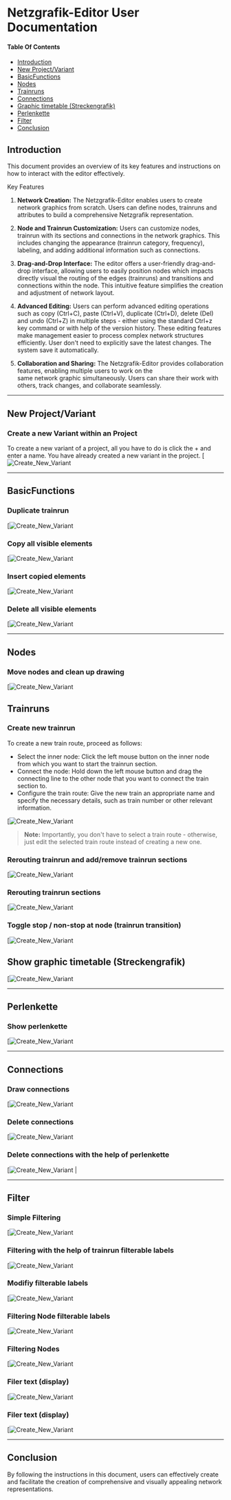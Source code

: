 # Netzgrafik-Editor User Documentation

#### Table Of Contents

- [Introduction](#Introduction)
- [New Project/Variant](#CreateNewProjectVariant)
- [BasicFunctions](#BasicFunctions)
- [Nodes](#Nodes)
- [Trainruns](#Trainruns)
- [Connections](#Connections)
- [Graphic timetable (Streckengrafik)](#Streckengrafik)
- [Perlenkette](#Perlenkette)
- [Filter](#Filter)
- [Conclusion](#Conclusion)

<a id="Introduction"></a>

## Introduction

This document provides an overview of its key features and instructions on how to interact with
the editor effectively.

Key Features

1. **Network Creation:**
   The Netzgrafik-Editor enables users to create network graphics from scratch.
   Users can define nodes, trainruns and attributes to build a comprehensive Netzgrafik
   representation.

2. **Node and Trainrun Customization:**
   Users can customize nodes, trainrun with its sections and connections in the network graphics.
   This includes changing the appearance (trainrun category, frequency), labeling, and adding
   additional information such as connections.

3. **Drag-and-Drop Interface:**
   The editor offers a user-friendly drag-and-drop interface, allowing users to easily position
   nodes
   which impacts directly visual the routing of the edges (trainruns) and transitions and
   connections
   within the node. This intuitive feature simplifies the creation and adjustment of network layout.

4. **Advanced Editing:**
   Users can perform advanced editing operations such as copy (Ctrl+C), paste (Ctrl+V),
   duplicate (Ctrl+D), delete (Del) and undo (Ctrl+Z) in multiple steps - either using the
   standard Ctrl+z key command or with help of the version history. These editing features make
   management easier to process complex network structures efficiently. User don't need to
   explicitly save the latest changes. The system save it automatically.

5. **Collaboration and Sharing:**
   The Netzgrafik-Editor provides collaboration features, enabling multiple users to work on the  
   same network graphic simultaneously. Users can share their work with others, track changes,
   and collaborate seamlessly.

---
<a id="CreateNewProjectVariant"></a>

## New Project/Variant

### Create a new Variant within an Project

To create a new variant of a project, all you have to do is click the + and enter a name. You have
already created a new variant in the project.
[![Create_New_Variant](./animated_images/2024-01-25-Create_New_Variant.gif)


--- 
<a id="BasicFunctions"></a>

## BasicFunctions

### Duplicate trainrun

[![Create_New_Variant](./animated_images/2024-1-25-Duplicate_Trainrun_ctr_d.gif)

### Copy all visible elements

[![Create_New_Variant](./animated_images/2024-1-25-SelectAll_ctrl-a-and-copy-ctrl-c.gif)

### Insert copied elements

[![Create_New_Variant](./animated_images/2024-1-25-CtrlV-Insert_copied.gif)

### Delete all visible elements

[![Create_New_Variant](./animated_images/2024-1-25-SelectAll-ctrl_a-delete.gif)


---
<a id="Nodes"></a>

## Nodes

### Move nodes and clean up drawing

[![Create_New_Variant](./animated_images/2024-1-25-Move_nodes_reoute_notes_ports.gif)

<a id="Trains"></a>

## Trainruns

### Create new trainrun

To create a new train route, proceed as follows:

- Select the inner node: Click the left mouse button on the inner node from which you want to start
  the trainrun section.
- Connect the node: Hold down the left mouse button and drag the connecting line to the other node
  that you want to connect the train section to.
- Configure the train route: Give the new train an appropriate name and specify the necessary
  details, such as train number or other relevant information.

[![Create_New_Variant](./animated_images/2024-01-25-Create_New_Trainrun.gif)

> **Note:** Importantly, you don't have to select a train route - otherwise, just edit the selected
> train route instead of creating a new one.

### Rerouting trainrun and add/remove trainrun sections

[![Create_New_Variant](./animated_images/2024-1-25-Rerouting_extend_remove_trainrunsections-001.gif)

### Rerouting trainrun sections

[![Create_New_Variant](./animated_images/2024-1-25-Rerouting_trainrunsections-001.gif)

### Toggle stop / non-stop at node (trainrun transition)

[![Create_New_Variant](./animated_images/2024-01-25-Toogle_Stop_NonStop_trainrun_at_node.gif)

<a id="Streckengrafik"></a>

## Show graphic timetable (Streckengrafik)

[![Create_New_Variant](./animated_images/2024-01-25-Project_Along_Trainrun_Streckengrafik.gif)


---
<a id="Perlenkette"></a>

## Perlenkette

### Show perlenkette

[![Create_New_Variant](./animated_images/2024-1-25_DeleteConnections-Perlenkette-Show_Connections.gif)


---
<a id="Connections"></a>

## Connections

### Draw connections

[![Create_New_Variant](./animated_images/2024-1-25_DrawConnections.gif)

### Delete connections

[![Create_New_Variant](./animated_images/2024-1-25_DeleteConnections-001.gif)

### Delete connections with the help of perlenkette

[![Create_New_Variant](./animated_images/2024-1-25_DeleteConnections_Perlenkette_select_delete-002.gif) |


---
<a id="Filter"></a>

## Filter

### Simple Filtering

[![Create_New_Variant](./animated_images/2024-1-25-Filtering-001.gif)

### Filtering with the help of trainrun filterable labels

[![Create_New_Variant](./animated_images/2024-1-25-Filtering-002.gif)

### Modifiy filterable labels

[![Create_New_Variant](./animated_images/2024-1-25-Filtering-Modify_Labelgroups_003.gif)

### Filtering Node filterable labels

[![Create_New_Variant](./animated_images/2024-1-25-Filtering-NodeLabels_Editing.gif)

### Filtering Nodes

[![Create_New_Variant](./animated_images/2024-1-25-Filtering-NodeLabels_Editing-FilterOnOff.gif)

### Filer text (display)

[![Create_New_Variant](./animated_images/2024-1-25-Filtering-Display_Text.gif)

### Filer text (display)

[![Create_New_Variant](./animated_images/2024-1-25-Filtering-Display_Text-001.gif)


---
<a id="Conclusion"></a>

## Conclusion

By following the instructions in this document, users can effectively create and facilitate the
creation of comprehensive and visually appealing network representations.
